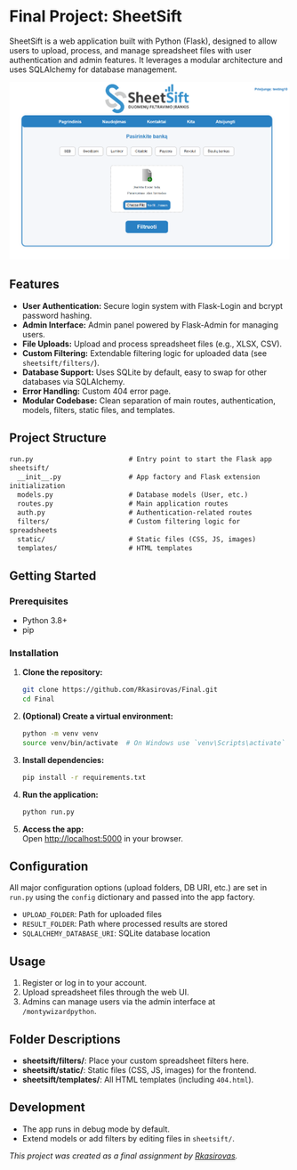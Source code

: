 # Final Project: SheetSift

SheetSift is a web application built with Python (Flask), designed to allow users to upload, process, and manage spreadsheet files with user authentication and admin features. It leverages a modular architecture and uses SQLAlchemy for database management.

![Main Index Page](index.png)

## Features

- **User Authentication:** Secure login system with Flask-Login and bcrypt password hashing.
- **Admin Interface:** Admin panel powered by Flask-Admin for managing users.
- **File Uploads:** Upload and process spreadsheet files (e.g., XLSX, CSV).
- **Custom Filtering:** Extendable filtering logic for uploaded data (see `sheetsift/filters/`).
- **Database Support:** Uses SQLite by default, easy to swap for other databases via SQLAlchemy.
- **Error Handling:** Custom 404 error page.
- **Modular Codebase:** Clean separation of main routes, authentication, models, filters, static files, and templates.

## Project Structure

```
run.py                        # Entry point to start the Flask app
sheetsift/
  __init__.py                 # App factory and Flask extension initialization
  models.py                   # Database models (User, etc.)
  routes.py                   # Main application routes
  auth.py                     # Authentication-related routes
  filters/                    # Custom filtering logic for spreadsheets
  static/                     # Static files (CSS, JS, images)
  templates/                  # HTML templates
```

## Getting Started

### Prerequisites

- Python 3.8+
- pip

### Installation

1. **Clone the repository:**
   ```bash
   git clone https://github.com/Rkasirovas/Final.git
   cd Final
   ```

2. **(Optional) Create a virtual environment:**
   ```bash
   python -m venv venv
   source venv/bin/activate  # On Windows use `venv\Scripts\activate`
   ```

3. **Install dependencies:**
   ```bash
   pip install -r requirements.txt
   ```

4. **Run the application:**
   ```bash
   python run.py
   ```

5. **Access the app:**  
   Open [http://localhost:5000](http://localhost:5000) in your browser.

## Configuration

All major configuration options (upload folders, DB URI, etc.) are set in `run.py` using the `config` dictionary and passed into the app factory.

- `UPLOAD_FOLDER`: Path for uploaded files
- `RESULT_FOLDER`: Path where processed results are stored
- `SQLALCHEMY_DATABASE_URI`: SQLite database location

## Usage

1. Register or log in to your account.
2. Upload spreadsheet files through the web UI.
3. Admins can manage users via the admin interface at `/montywizardpython`.

## Folder Descriptions

- **sheetsift/filters/**: Place your custom spreadsheet filters here.
- **sheetsift/static/**: Static files (CSS, JS, images) for the frontend.
- **sheetsift/templates/**: All HTML templates (including `404.html`).

## Development

- The app runs in debug mode by default.
- Extend models or add filters by editing files in `sheetsift/`.

*This project was created as a final assignment by [Rkasirovas](https://github.com/Rkasirovas).*
